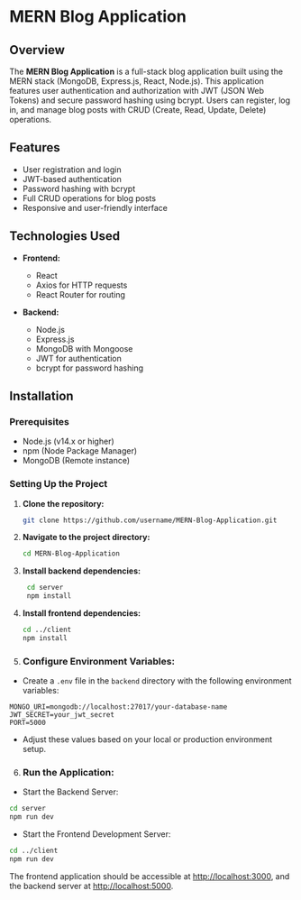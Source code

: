 # MERN Blog Application

## Overview

The **MERN Blog Application** is a full-stack blog application built using the MERN stack (MongoDB, Express.js, React, Node.js). This application features user authentication and authorization with JWT (JSON Web Tokens) and secure password hashing using bcrypt. Users can register, log in, and manage blog posts with CRUD (Create, Read, Update, Delete) operations.

## Features

- User registration and login
- JWT-based authentication
- Password hashing with bcrypt
- Full CRUD operations for blog posts
- Responsive and user-friendly interface

## Technologies Used

- **Frontend:**
  - React
  - Axios for HTTP requests
  - React Router for routing
 
- **Backend:**
  - Node.js
  - Express.js
  - MongoDB with Mongoose
  - JWT for authentication
  - bcrypt for password hashing

## Installation

### Prerequisites

- Node.js (v14.x or higher)
- npm (Node Package Manager)
- MongoDB (Remote instance)

### Setting Up the Project

1. **Clone the repository:**

   ```bash
   git clone https://github.com/username/MERN-Blog-Application.git

2. **Navigate to the project directory:**

   ```bash
   cd MERN-Blog-Application

3. **Install backend dependencies:**

   ```bash
    cd server
    npm install


4. **Install frontend dependencies:**

   ```bash
   cd ../client
   npm install


5. ### Configure Environment Variables:

- Create a `.env` file in the `backend` directory with the following environment variables:

```plaintext
MONGO_URI=mongodb://localhost:27017/your-database-name
JWT_SECRET=your_jwt_secret
PORT=5000
```

- Adjust these values based on your local or production environment setup.

6. ### Run the Application:

- Start the Backend Server:

```bash
cd server
npm run dev
```

- Start the Frontend Development Server:

```bash
cd ../client
npm run dev
```

The frontend application should be accessible at [http://localhost:3000](http://localhost:3000), and the backend server at [http://localhost:5000](http://localhost:5000).
```


